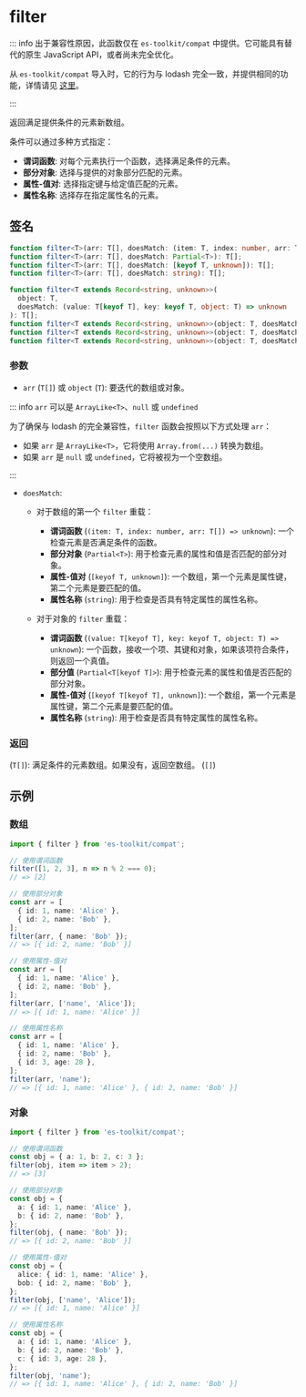# filter

::: info
出于兼容性原因，此函数仅在 `es-toolkit/compat` 中提供。它可能具有替代的原生 JavaScript API，或者尚未完全优化。

从 `es-toolkit/compat` 导入时，它的行为与 lodash 完全一致，并提供相同的功能，详情请见 [这里](../../../compatibility.md)。

:::

返回满足提供条件的元素新数组。

条件可以通过多种方式指定：

- **谓词函数**: 对每个元素执行一个函数，选择满足条件的元素。
- **部分对象**: 选择与提供的对象部分匹配的元素。
- **属性-值对**: 选择指定键与给定值匹配的元素。
- **属性名称**: 选择存在指定属性名的元素。

## 签名

```typescript
function filter<T>(arr: T[], doesMatch: (item: T, index: number, arr: T[]) => unknown): T[];
function filter<T>(arr: T[], doesMatch: Partial<T>): T[];
function filter<T>(arr: T[], doesMatch: [keyof T, unknown]): T[];
function filter<T>(arr: T[], doesMatch: string): T[];

function filter<T extends Record<string, unknown>>(
  object: T,
  doesMatch: (value: T[keyof T], key: keyof T, object: T) => unknown
): T[];
function filter<T extends Record<string, unknown>>(object: T, doesMatch: Partial<T[keyof T]>): T[];
function filter<T extends Record<string, unknown>>(object: T, doesMatch: [keyof T[keyof T], unknown]): T[];
function filter<T extends Record<string, unknown>>(object: T, doesMatch: string): T[];
```

### 参数

- `arr` (`T[]`) 或 `object` (`T`): 要迭代的数组或对象。

::: info `arr` 可以是 `ArrayLike<T>`、`null` 或 `undefined`

为了确保与 lodash 的完全兼容性，`filter` 函数会按照以下方式处理 `arr`：

- 如果 `arr` 是 `ArrayLike<T>`，它将使用 `Array.from(...)` 转换为数组。
- 如果 `arr` 是 `null` 或 `undefined`，它将被视为一个空数组。

:::

- `doesMatch`:

  - 对于数组的第一个 `filter` 重载：

    - **谓词函数** (`(item: T, index: number, arr: T[]) => unknown`): 一个检查元素是否满足条件的函数。
    - **部分对象** (`Partial<T>`): 用于检查元素的属性和值是否匹配的部分对象。
    - **属性-值对** (`[keyof T, unknown]`): 一个数组，第一个元素是属性键，第二个元素是要匹配的值。
    - **属性名称** (`string`): 用于检查是否具有特定属性的属性名称。

  - 对于对象的 `filter` 重载：
    - **谓词函数** (`(value: T[keyof T], key: keyof T, object: T) => unknown`): 一个函数，接收一个项、其键和对象，如果该项符合条件，则返回一个真值。
    - **部分值** (`Partial<T[keyof T]>`): 用于检查元素的属性和值是否匹配的部分对象。
    - **属性-值对** (`[keyof T[keyof T], unknown]`): 一个数组，第一个元素是属性键，第二个元素是要匹配的值。
    - **属性名称** (`string`): 用于检查是否具有特定属性的属性名称。

### 返回

(`T[]`): 满足条件的元素数组。如果没有，返回空数组。 (`[]`)

## 示例

### 数组

```typescript
import { filter } from 'es-toolkit/compat';

// 使用谓词函数
filter([1, 2, 3], n => n % 2 === 0);
// => [2]

// 使用部分对象
const arr = [
  { id: 1, name: 'Alice' },
  { id: 2, name: 'Bob' },
];
filter(arr, { name: 'Bob' });
// => [{ id: 2, name: 'Bob' }]

// 使用属性-值对
const arr = [
  { id: 1, name: 'Alice' },
  { id: 2, name: 'Bob' },
];
filter(arr, ['name', 'Alice']);
// => [{ id: 1, name: 'Alice' }]

// 使用属性名称
const arr = [
  { id: 1, name: 'Alice' },
  { id: 2, name: 'Bob' },
  { id: 3, age: 28 },
];
filter(arr, 'name');
// => [{ id: 1, name: 'Alice' }, { id: 2, name: 'Bob' }]
```

### 对象

```typescript
import { filter } from 'es-toolkit/compat';

// 使用谓词函数
const obj = { a: 1, b: 2, c: 3 };
filter(obj, item => item > 2);
// => [3]

// 使用部分对象
const obj = {
  a: { id: 1, name: 'Alice' },
  b: { id: 2, name: 'Bob' },
};
filter(obj, { name: 'Bob' });
// => [{ id: 2, name: 'Bob' }]

// 使用属性-值对
const obj = {
  alice: { id: 1, name: 'Alice' },
  bob: { id: 2, name: 'Bob' },
};
filter(obj, ['name', 'Alice']);
// => [{ id: 1, name: 'Alice' }]

// 使用属性名称
const obj = {
  a: { id: 1, name: 'Alice' },
  b: { id: 2, name: 'Bob' },
  c: { id: 3, age: 28 },
};
filter(obj, 'name');
// => [{ id: 1, name: 'Alice' }, { id: 2, name: 'Bob' }]
```
